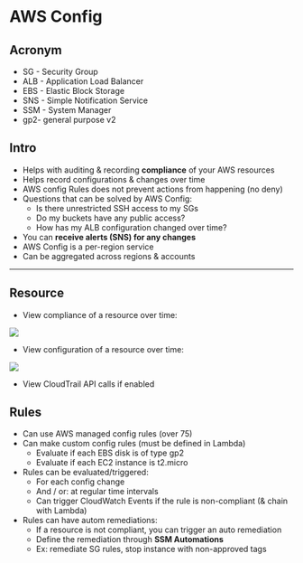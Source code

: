 # AWS Config

## Acronym
* SG - Security Group
* ALB - Application Load Balancer
* EBS - Elastic Block Storage
* SNS - Simple Notification Service
* SSM - System Manager
* gp2- general purpose v2

## Intro
* Helps with auditing & recording  **compliance** of your AWS resources
* Helps record configurations & changes over time
* AWS config Rules does not prevent actions from happening (no deny)
* Questions that can be solved by AWS Config:
  * Is there unrestricted SSH access to my SGs
  * Do my buckets have any public access?
  * How has my ALB configuration changed over time?
* You can **receive alerts (SNS) for any changes**
* AWS Config is a per-region service
* Can be aggregated across regions & accounts

---

## Resource
* View compliance of a resource over time:

[<img src="https://i.imgur.com/1qU4DNx.png">](https://i.imgur.com/1qU4DNx.png)

* View configuration of a resource over time:

[<img src="https://i.imgur.com/5sdfTPx.png">](https://i.imgur.com/5sdfTPx.png)

* View CloudTrail API calls if enabled

## Rules
* Can use AWS managed config rules (over 75)
* Can make custom config rules (must be defined in Lambda)
  * Evaluate if each EBS disk is of type gp2
  * Evaluate if each EC2 instance is t2.micro
* Rules can be evaluated/triggered:
  * For each config change
  * And / or: at regular time intervals
  * Can trigger CloudWatch Events if the rule is non-compliant (& chain with Lambda)
* Rules can have autom remediations:
  * If a resource is not compliant, you can trigger an auto remediation
  * Define the remediation through **SSM Automations**
  * Ex: remediate SG rules, stop instance with non-approved tags
